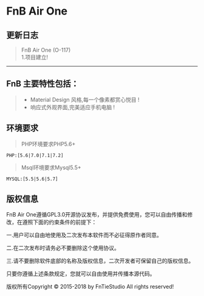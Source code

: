 FnB Air One
===========================
>

**更新日志**
----
>FnB Air One (O-117) 
<br/>1.项目建立!
----
## FnB 主要特性包括：

> + Material Design 风格,每一个像素都赏心悦目 !
> + 响应式外观界面,完美适应手机电脑 !

## 环境要求
> PHP环境要求PHP5.6+
 ~~~
 PHP:[5.6|7.0|7.1|7.2]
 ~~~
> Msql环境要求Mysql5.5+
 ~~~
 MYSQL:[5.5|5.6|5.7]
 ~~~

## 版权信息
  FnB Air One遵循GPL3.0开源协议发布，并提供免费使用，您可以自由传播和修改，在遵照下面的约束条件的前提下：

一.用户可以自由地使用及二次发布本软件而不必征得原作者同意。

二.在二次发布时请务必不要删除这个使用协议。

三.请不要删除软件底部的名称及版权信息，二次开发者可保留自己的版权信息。

只要你遵循上述条款规定，您就可以自由使用并传播本源代码。

版权所有Copyright © 2015-2018 by FnTieStudio All rights reserved!
